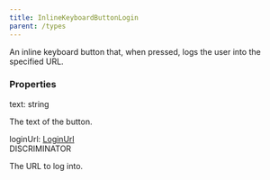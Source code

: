 ```yaml
---
title: InlineKeyboardButtonLogin
parent: /types
---
```


An inline keyboard button that, when pressed, logs the user into the specified URL.

### Properties

<div class="flex flex-col gap-3"><div><div class="flex gap-2"><div class="font-mono p" id="p_text" data-anchor><span class="font-bold">text</span><span class="opacity-50">:</span> <span>string</span></div></div><div class="pl-3"><div class="no-margin">

The text of the button.

</div></div></div><div><div class="flex gap-2"><div class="font-mono p" id="p_loginUrl" data-anchor><span class="font-bold">loginUrl</span><span class="opacity-50">:</span> <a href="/gh/types/loginurl"  >LoginUrl</a></div><div class="flex items-center"><div class="bg-dbt px-1.5 rounded-md select-none text-fgt text-[10px]">DISCRIMINATOR</div></div></div><div class="pl-3"><div class="no-margin">

The URL to log into.

</div></div></div></div>

